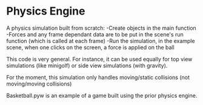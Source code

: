 # Physics Engine

A physics simulation built from scratch:
-Create objects in the main function
-Forces and any frame dependant data are to be put in the scene's run function (which is called at each frame)
-Run the simulation, in the example scene, when one clicks on the screen, a force is applied on the ball

This code is very general. For instance, it can be used equally for top view simulations (like minigolf) or side view simulations (with gravity).

For the moment, this simulation only handles moving/static collisions (not moving/moving collisions)

Basketball.pyw is an example of a game built using the prior physics engine. 
